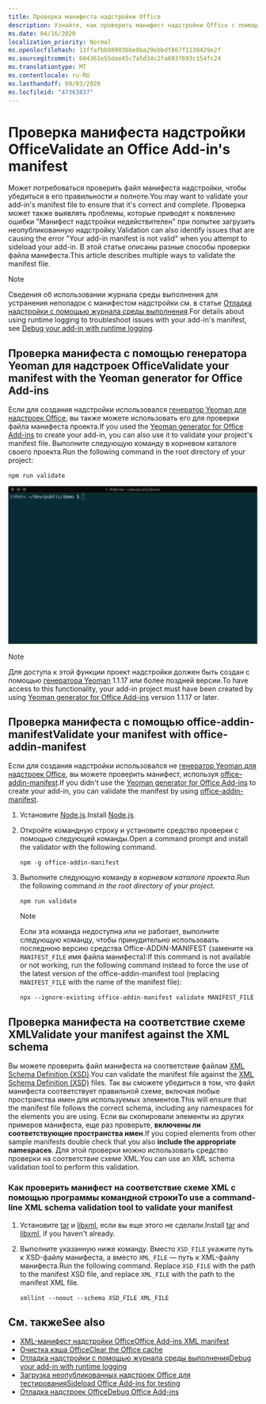 ```yaml
---
title: Проверка манифеста надстройки Office
description: Узнайте, как проверить манифест надстройки Office с помощью XML-схемы и других средств.
ms.date: 04/16/2020
localization_priority: Normal
ms.openlocfilehash: 13ffafbb88003bbe0ba29ebbdf867f1138429e2f
ms.sourcegitcommit: 604361e55dee45c7a5d34c2fa6937693c154fc24
ms.translationtype: MT
ms.contentlocale: ru-RU
ms.lasthandoff: 09/03/2020
ms.locfileid: "47363837"
---
```

# <a name="validate-an-office-add-ins-manifest"></a><span data-ttu-id="a1fb9-103">Проверка манифеста надстройки Office</span><span class="sxs-lookup"><span data-stu-id="a1fb9-103">Validate an Office Add-in's manifest</span></span>

<span data-ttu-id="a1fb9-104">Может потребоваться проверить файл манифеста надстройки, чтобы убедиться в его правильности и полноте.</span><span class="sxs-lookup"><span data-stu-id="a1fb9-104">You may want to validate your add-in's manifest file to ensure that it's correct and complete.</span></span> <span data-ttu-id="a1fb9-105">Проверка может также выявлять проблемы, которые приводят к появлению ошибки "Манифест надстройки недействителен" при попытке загрузить неопубликованную надстройку.</span><span class="sxs-lookup"><span data-stu-id="a1fb9-105">Validation can also identify issues that are causing the error "Your add-in manifest is not valid" when you attempt to sideload your add-in.</span></span> <span data-ttu-id="a1fb9-106">В этой статье описаны разные способы проверки файла манифеста.</span><span class="sxs-lookup"><span data-stu-id="a1fb9-106">This article describes multiple ways to validate the manifest file.</span></span>

> [!NOTE]
> <span data-ttu-id="a1fb9-107">Сведения об использовании журнала среды выполнения для устранения неполадок с манифестом надстройки см. в статье [Отладка надстройки с помощью журнала среды выполнения](runtime-logging.md).</span><span class="sxs-lookup"><span data-stu-id="a1fb9-107">For details about using runtime logging to troubleshoot issues with your add-in's manifest, see [Debug your add-in with runtime logging](runtime-logging.md).</span></span>

## <a name="validate-your-manifest-with-the-yeoman-generator-for-office-add-ins"></a><span data-ttu-id="a1fb9-108">Проверка манифеста с помощью генератора Yeoman для надстроек Office</span><span class="sxs-lookup"><span data-stu-id="a1fb9-108">Validate your manifest with the Yeoman generator for Office Add-ins</span></span>

<span data-ttu-id="a1fb9-109">Если для создания надстройки использовался [генератор Yeoman для надстроек Office](https://www.npmjs.com/package/generator-office), вы также можете использовать его для проверки файла манифеста проекта.</span><span class="sxs-lookup"><span data-stu-id="a1fb9-109">If you used the [Yeoman generator for Office Add-ins](https://www.npmjs.com/package/generator-office) to create your add-in, you can also use it to validate your project's manifest file.</span></span> <span data-ttu-id="a1fb9-110">Выполните следующую команду в корневом каталоге своего проекта.</span><span class="sxs-lookup"><span data-stu-id="a1fb9-110">Run the following command in the root directory of your project:</span></span>

```command&nbsp;line
npm run validate
```

![GIF-файл с анимацией запуска средства проверки Yo Office в командной строке и получения результатов, которые показывают, что проверка пройдена](../images/yo-office-validator.gif)

> [!NOTE]
> <span data-ttu-id="a1fb9-112">Для доступа к этой функции проект надстройки должен быть создан с помощью [генератора Yeoman](https://www.npmjs.com/package/generator-office) 1.1.17 или более поздней версии.</span><span class="sxs-lookup"><span data-stu-id="a1fb9-112">To have access to this functionality, your add-in project must have been created by using [Yeoman generator for Office Add-ins](https://www.npmjs.com/package/generator-office) version 1.1.17 or later.</span></span>

## <a name="validate-your-manifest-with-office-addin-manifest"></a><span data-ttu-id="a1fb9-113">Проверка манифеста с помощью office-addin-manifest</span><span class="sxs-lookup"><span data-stu-id="a1fb9-113">Validate your manifest with office-addin-manifest</span></span>

<span data-ttu-id="a1fb9-114">Если для создания надстройки использовался не [генератор Yeoman для надстроек Office](https://www.npmjs.com/package/generator-office), вы можете проверить манифест, используя [office-addin-manifest](https://www.npmjs.com/package/office-addin-manifest).</span><span class="sxs-lookup"><span data-stu-id="a1fb9-114">If you didn't use the [Yeoman generator for Office Add-ins](https://www.npmjs.com/package/generator-office) to create your add-in, you can validate the manifest by using [office-addin-manifest](https://www.npmjs.com/package/office-addin-manifest).</span></span>

1. <span data-ttu-id="a1fb9-115">Установите [Node.js](https://nodejs.org/download/).</span><span class="sxs-lookup"><span data-stu-id="a1fb9-115">Install [Node.js](https://nodejs.org/download/).</span></span>

2. <span data-ttu-id="a1fb9-116">Откройте командную строку и установите средство проверки с помощью следующей команды.</span><span class="sxs-lookup"><span data-stu-id="a1fb9-116">Open a command prompt and install the validator with the following command.</span></span>

    ```command&nbsp;line
    npm -g office-addin-manifest
    ```

3. <span data-ttu-id="a1fb9-117">Выполните следующую команду *в корневом каталоге проекта*.</span><span class="sxs-lookup"><span data-stu-id="a1fb9-117">Run the following command *in the root directory of your project*.</span></span>

    ```command&nbsp;line
    npm run validate
    ```

    > [!NOTE]
    > <span data-ttu-id="a1fb9-118">Если эта команда недоступна или не работает, выполните следующую команду, чтобы принудительно использовать последнюю версию средства Office-ADDIN-MANIFEST (замените на `MANIFEST_FILE` имя файла манифеста):</span><span class="sxs-lookup"><span data-stu-id="a1fb9-118">If this command is not available or not working, run the following command instead to force the use of the latest version of the office-addin-manifest tool (replacing `MANIFEST_FILE` with the name of the manifest file):</span></span>
    >
    > ```command&nbsp;line
    > npx --ignore-existing office-addin-manifest validate MANIFEST_FILE
    > ```

## <a name="validate-your-manifest-against-the-xml-schema"></a><span data-ttu-id="a1fb9-119">Проверка манифеста на соответствие схеме XML</span><span class="sxs-lookup"><span data-stu-id="a1fb9-119">Validate your manifest against the XML schema</span></span>

<span data-ttu-id="a1fb9-120">Вы можете проверить файл манифеста на соответствие файлам [XML Schema Definition (XSD)](/openspecs/office_file_formats/ms-owemxml/c6a06390-34b8-4b42-82eb-b28be12494a8).</span><span class="sxs-lookup"><span data-stu-id="a1fb9-120">You can validate the manifest file against the [XML Schema Definition (XSD)](/openspecs/office_file_formats/ms-owemxml/c6a06390-34b8-4b42-82eb-b28be12494a8) files.</span></span> <span data-ttu-id="a1fb9-121">Так вы сможете убедиться в том, что файл манифеста соответствует правильной схеме, включая любые пространства имен для используемых элементов.</span><span class="sxs-lookup"><span data-stu-id="a1fb9-121">This will ensure that the manifest file follows the correct schema, including any namespaces for the elements you are using.</span></span> <span data-ttu-id="a1fb9-122">Если вы скопировали элементы из других примеров манифеста, еще раз проверьте, **включены ли соответствующие пространства имен**.</span><span class="sxs-lookup"><span data-stu-id="a1fb9-122">If you copied elements from other sample manifests double check that you also **include the appropriate namespaces**.</span></span> <span data-ttu-id="a1fb9-123">Для этой проверки можно использовать средство проверки на соответствие схеме XML.</span><span class="sxs-lookup"><span data-stu-id="a1fb9-123">You can use an XML schema validation tool to perform this validation.</span></span>

### <a name="to-use-a-command-line-xml-schema-validation-tool-to-validate-your-manifest"></a><span data-ttu-id="a1fb9-124">Как проверить манифест на соответствие схеме XML с помощью программы командной строки</span><span class="sxs-lookup"><span data-stu-id="a1fb9-124">To use a command-line XML schema validation tool to validate your manifest</span></span>

1. <span data-ttu-id="a1fb9-125">Установите [tar](https://www.gnu.org/software/tar/) и [libxml](http://xmlsoft.org/FAQ.html), если вы еще этого не сделали.</span><span class="sxs-lookup"><span data-stu-id="a1fb9-125">Install [tar](https://www.gnu.org/software/tar/) and [libxml](http://xmlsoft.org/FAQ.html), if you haven't already.</span></span>

2. <span data-ttu-id="a1fb9-p104">Выполните указанную ниже команду. Вместо `XSD_FILE` укажите путь к XSD-файлу манифеста, а вместо `XML_FILE` — путь к XML-файлу манифеста.</span><span class="sxs-lookup"><span data-stu-id="a1fb9-p104">Run the following command. Replace `XSD_FILE` with the path to the manifest XSD file, and replace `XML_FILE` with the path to the manifest XML file.</span></span>
    
    ```command&nbsp;line
    xmllint --noout --schema XSD_FILE XML_FILE
    ```

## <a name="see-also"></a><span data-ttu-id="a1fb9-128">См. также</span><span class="sxs-lookup"><span data-stu-id="a1fb9-128">See also</span></span>

- [<span data-ttu-id="a1fb9-129">XML-манифест надстройки Office</span><span class="sxs-lookup"><span data-stu-id="a1fb9-129">Office Add-ins XML manifest</span></span>](../develop/add-in-manifests.md)
- [<span data-ttu-id="a1fb9-130">Очистка кэша Office</span><span class="sxs-lookup"><span data-stu-id="a1fb9-130">Clear the Office cache</span></span>](clear-cache.md)
- [<span data-ttu-id="a1fb9-131">Отладка надстройки с помощью журнала среды выполнения</span><span class="sxs-lookup"><span data-stu-id="a1fb9-131">Debug your add-in with runtime logging</span></span>](runtime-logging.md)
- [<span data-ttu-id="a1fb9-132">Загрузка неопубликованных надстроек Office для тестирования</span><span class="sxs-lookup"><span data-stu-id="a1fb9-132">Sideload Office Add-ins for testing</span></span>](sideload-office-add-ins-for-testing.md)
- [<span data-ttu-id="a1fb9-133">Отладка надстроек Office</span><span class="sxs-lookup"><span data-stu-id="a1fb9-133">Debug Office Add-ins</span></span>](debug-add-ins-using-f12-developer-tools-on-windows-10.md)

